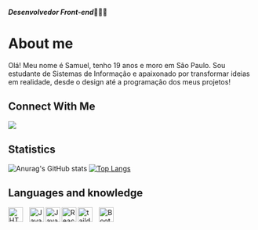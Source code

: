 ***Desenvolvedor Front-end***👨🏽‍💻

# About me
Olá! Meu nome é Samuel, tenho 19 anos e moro em São Paulo.
Sou estudante de Sistemas de Informação e apaixonado por transformar 
ideias em realidade, desde o design até a programação dos meus projetos!

## Connect With Me

<a href="https://www.linkedin.com/in/samuelsantos09/" target="_blank"><img src="https://img.shields.io/badge/-LinkedIn-%230077B5?style=for-the-badge&logo=linkedin&logoColor=white" target="_blank"></a> 

## Statistics

![Anurag's GitHub stats](https://github-readme-stats.vercel.app/api?username=Samurlp&theme=gruvbox&show_icons=true)
[![Top Langs](https://github-readme-stats.vercel.app/api/top-langs/?username=Samurlp&theme=gruvbox&layout=donut)](https://github.com/anuraghazra/github-readme-stats)


## Languages ​​and knowledge

<img 
  align="left"
  alt="HTML"
  title="HTML"
  width="30px"
  style="padding-right: 10px;"
  src="https://cdn.jsdelivr.net/gh/devicons/devicon@latest/icons/html5/html5-original.svg" 
/>

<img 
  align="left"
  alt="JavaScript"
  title="JavaScript"
  width="30px"
  src="https://cdn.jsdelivr.net/gh/devicons/devicon@latest/icons/javascript/javascript-plain.svg" 
/>

<img 
  align="left"
  alt="Java"
  title="Java"
  width="30px"
  src="https://cdn.jsdelivr.net/gh/devicons/devicon@latest/icons/java/java-plain-wordmark.svg" 
/>

<img 
  align="left"
  alt="React"
  title="React"
  width="30px"
  src="https://cdn.jsdelivr.net/gh/devicons/devicon@latest/icons/react/react-original.svg" 
/>
          

<img 
  align="left"
  alt="taildwindcss"
  title="taildwindcs"
  width="30px"
  style="padding-right: 10px;"
  src="https://cdn.jsdelivr.net/gh/devicons/devicon@latest/icons/tailwindcss/tailwindcss-original.svg" 
/>
<img 
  align="left"
  alt="BootStrap"
  title="BootStrap"
  width="30px"
  style="padding-right: 10px;"
  src="https://cdn.jsdelivr.net/gh/devicons/devicon@latest/icons/bootstrap/bootstrap-original.svg" 
/>








          
          

          





  
